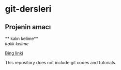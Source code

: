 # git-dersleri


## Projenin amacı
** kalın kelime**<br/>
*italik kelime*

[Bing linki](http://www.Bing.com)


This repository does not include git codes and tutorials.
